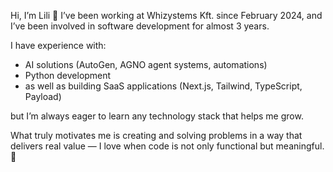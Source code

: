 Hi, I’m Lili 👋
I’ve been working at Whizystems Kft. since February 2024, and I’ve been involved in software development for almost 3 years. 

I have experience with:
- AI solutions (AutoGen, AGNO agent systems, automations)
- Python development
- as well as building SaaS applications (Next.js, Tailwind, TypeScript, Payload)

but I’m always eager to learn any technology stack that helps me grow.

What truly motivates me is creating and solving problems in a way that delivers real value — I love when code is not only functional but meaningful. 🚀
